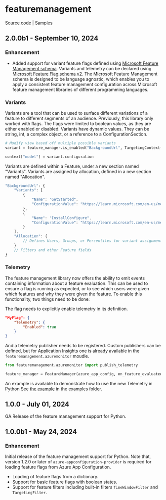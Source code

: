 # featuremanagement

[Source code][source_code] | [Samples][samples]

## 2.0.0b1 - September 10, 2024

### Enhancement

* Added support for variant feature flags defined using [Microsoft Feature Management schema](https://github.com/microsoft/FeatureManagement/blob/main/Schema/FeatureManagement.v2.0.0.schema.json). Variants and telemetry can be declared using [Microsoft Feature Flag schema v2](https://github.com/microsoft/FeatureManagement/blob/main/Schema/FeatureFlag.v2.0.0.schema.json). The Microsoft Feature Management schema is designed to be language agnostic, which enables you to apply a consistent feature management configuration across Microsoft feature management libraries of different programming languages.

### Variants

Variants are a tool that can be used to surface different variations of a feature to different segments of an audience. Previously, this library only worked with flags. The flags were limited to boolean values, as they are either enabled or disabled. Variants have dynamic values. They can be string, int, a complex object, or a reference to a ConfigurationSection.

```python
# Modify view based off multiple possible variants
variant = feature_manager.is_enabled("BackgroundUrl", TargetingContext(user_id="Adam"))

context["model"] = variant.configuration
```

Variants are defined within a Feature, under a new section named "Variants". Variants are assigned by allocation, defined in a new section named "Allocation".

```javascript
"BackgroundUrl": {
    "Variants": [
        {
            "Name": "GetStarted",
            "ConfigurationValue": "https://learn.microsoft.com/en-us/media/illustrations/biztalk-get-started-get-started.svg"
        },
        {
            "Name": "InstallConfigure",
            "ConfigurationValue": "https://learn.microsoft.com/en-us/media/illustrations/biztalk-host-integration-install-configure.svg"
        }
    ],
    "Allocation": { 
        // Defines Users, Groups, or Percentiles for variant assignment
    }
    // Filters and other Feature fields
}
```

### Telemetry

The feature management library now offers the ability to emit events containing information about a feature evaluation. This can be used to ensure a flag is running as expected, or to see which users were given which features and why they were given the feature. To enable this functionality, two things need to be done:

The flag needs to explicitly enable telemetry in its definition.

```json
"MyFlag": {
    "Telemetry": {
        "Enabled": true
    }
}
```

And a telemetry publisher needs to be registered. Custom publishers can be defined, but for Application Insights one is already available in the `featuremanagement.azuremonitor` moudle.

```python
from featuremanagement.azuremonitor import publish_telemetry

feature_manager = FeatureManager(azure_app_config, on_feature_evaluated=custom_publish)
```

An example is available to demonstrate how to use the new Telemetry in Python See [the example](https://github.com/microsoft/FeatureManagement-Python/blob/main/samples/feature_variant_sample_with_telemetry.py) in the examples folder.

## 1.0.0 - July 01, 2024

GA Release of the feature management support for Python.

## 1.0.0b1 - May 24, 2024

### Enhancement

Initial release of the feature management support for Python. Note that, version 1.2.0 or later of `azure-appconfiguration-provider` is required for loading feature flags from Azure App Configuration.

* Loading of feature flags from a dictionary.
* Support for basic feature flags with boolean states.
* Support for feature filters including built-in filters `TimeWindowFilter` and `TargetingFilter`.

[samples]: https://github.com/microsoft/FeatureManagement-Python/tree/main/samples
[source_code]: https://github.com/microsoft/FeatureManagement-Python
